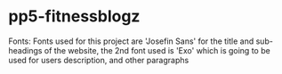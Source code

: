 # pp5-fitnessblogz

Fonts: 
Fonts used for this project are 'Josefin Sans' for the title and sub-headings of the website, the 2nd font used is 'Exo' which is going to be used for users description, and other paragraphs